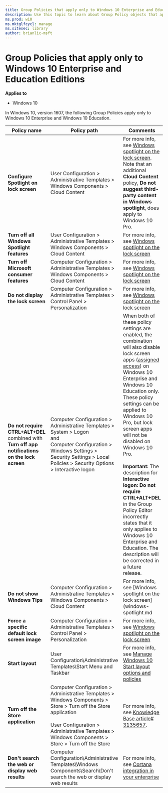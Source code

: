 ```yaml
---
title: Group Policies that apply only to Windows 10 Enterprise and Education Editions (Windows 10)
description: Use this topic to learn about Group Policy objects that apply only to Windows 10 Enterprise and Windows 10 Education.
ms.prod: w10
ms.mktglfcycl: manage
ms.sitesec: library
author: brianlic-msft
---
```


# Group Policies that apply only to Windows 10 Enterprise and Education Editions

**Applies to**

-   Windows 10

In Windows 10, version 1607, the following Group Policies apply only to Windows 10 Enterprise and Windows 10 Education.

| Policy name | Policy path | Comments |
| --- | --- | --- |
| **Configure Spotlight on lock screen** | User Configuration > Administrative Templates > Windows Components > Cloud Content | For more info, see [Windows spotlight on the lock screen](windows-spotlight.md). Note that an additional **Cloud Content** policy, **Do not suggest third-party content in Windows spotlight**, does apply to Windows 10 Pro. |
| **Turn off all Windows Spotlight features** | User Configuration > Administrative Templates > Windows Components > Cloud Content | For more info, see [Windows spotlight on the lock screen](windows-spotlight.md) |
| **Turn off Microsoft consumer features** | Computer Configuration > Administrative Templates > Windows Components > Cloud Content | For more info, see [Windows spotlight on the lock screen](windows-spotlight.md) |
| **Do not display the lock screen** | Computer Configuration > Administrative Templates > Control Panel > Personalization | For more info, see [Windows spotlight on the lock screen](windows-spotlight.md) |
| **Do not require CTRL+ALT+DEL** </br>combined with</br>**Turn off app notifications on the lock screen** | Computer Configuration > Administrative Templates > System > Logon </br>and</br>Computer Configuration > Windows Settings > Security Settings > Local Policies > Security Options > Interactive logon | When both of these policy settings are enabled, the combination will also disable lock screen apps ([assigned access](set-up-a-device-for-anyone-to-use.md)) on Windows 10 Enterprise and Windows 10 Education only. These policy settings can be applied to Windows 10 Pro, but lock screen apps will not be disabled on Windows 10 Pro. </br></br>**Important:** The description for **Interactive logon: Do not require CTRL+ALT+DEL** in the Group Policy Editor incorrectly states that it only applies to Windows 10 Enterprise and Education. The description will be corrected in a future release.|
| **Do not show Windows Tips** | Computer Configuration > Administrative Templates > Windows Components > Cloud Content | For more info, see [Windows spotlight on the lock screen](windows-spotlight.md |
| **Force a specific default lock screen image** | Computer Configuration > Administrative Templates > Control Panel > Personalization | For more info, see [Windows spotlight on the lock screen](windows-spotlight.md) |
| **Start layout** | User Configuration\Administrative Templates\Start Menu and Taskbar | For more info, see [Manage Windows 10 Start layout options and policies](windows-10-start-layout-options-and-policies.md)  |
| **Turn off the Store application** | Computer Configuration > Administrative Templates > Windows Components > Store > Turn off the Store application<br><br>User Configuration > Administrative Templates > Windows Components > Store > Turn off the Store | For more info, see [Knowledge Base article# 3135657](https://support.microsoft.com/kb/3135657). |
| **Don't search the web or display web results** | Computer Configuration\Administrative Templates\Windows Components\Search\Don't search the web or display web results | For more info, see [Cortana integration in your enterprise](manage-cortana-in-enterprise.md) |



 

